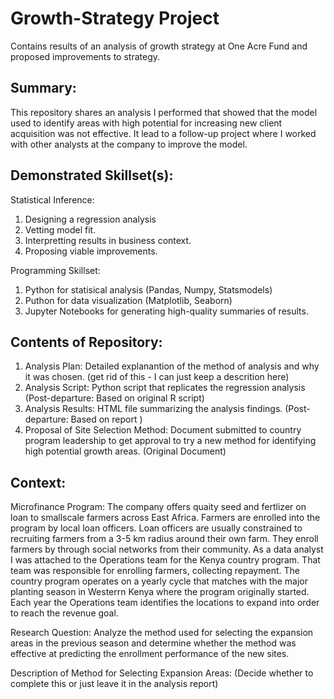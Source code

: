 # Growth-Strategy Project

Contains results of an analysis of growth strategy at One Acre Fund and proposed improvements to strategy.

## Summary: 
This repository shares an analysis I performed that showed that the model used to identify areas with high potential for increasing new client acquisition was not effective.  It lead to a follow-up project where I worked with other analysts at the company to improve the model.

## Demonstrated Skillset(s):
Statistical Inference:
1. Designing a regression analysis
2. Vetting model fit.
3. Interpretting results in business context.
4. Proposing viable improvements.

Programming Skillset:
1. Python for statisical analysis (Pandas, Numpy, Statsmodels)
2. Puthon for data visualization (Matplotlib, Seaborn)
3. Jupyter Notebooks for generating high-quality summaries of results.

## Contents of Repository:
1. Analysis Plan: Detailed explanantion of the method of analysis and why it was chosen. (get rid of this - I can just keep a descrition here)
2. Analysis Script: Python script that replicates the regression analysis (Post-departure: Based on original R script) 
3. Analysis Results: HTML file summarizing the analysis findings. (Post-departure: Based on report )
4. Proposal of Site Selection Method:  Document submitted to country program leadership to get approval to try a new method for identifying high potential growth areas. (Original Document)

## Context:

Microfinance Program: The company offers quaity seed and fertlizer on loan to smallscale farmers across East Africa. Farmers are enrolled into the program by local loan officers.  Loan officers are usually constrained to recruiting farmers from a 3-5 km radius around their own farm. They enroll farmers by through social networks from their community.  As a data analyst I was attached to the Operations team for the Kenya country program. That team was responsible for enrolling farmers, collecting repayment. The country program operates on a yearly cycle that matches with the major planting season in Westerrn Kenya where the program originally started.  Each year the Operations team  identifies the locations to expand into order to reach the revenue goal. 

Research Question: Analyze the method used for selecting the expansion areas in the previous season and determine whether the method was effective at predicting the enrollment performance of the new sites.  



Description of Method for Selecting Expansion Areas: (Decide whether to complete this or just leave it in the analysis report)

